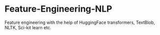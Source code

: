 # Feature-Engineering-NLP
Feature engineering with the help of HuggingFace transformers, TextBlob, NLTK, Sci-kit learn etc.
